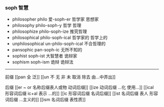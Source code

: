 ### soph 智慧

- philosopher  philo 爱-soph-er 哲学家 思想家
- philosophy  philo-soph-y 哲学 哲理
- philosophize philo-soph-ize 推究哲理
- philosophical philo-soph-ical 哲学家的 哲学上的
- unphilosophical un-philo-soph-ical 不合哲理的
- pansophic pan-soph-ic 无所不知的
- sophist soph-ist 大智慧者 诡辩家
- sophism soph-ism 诡辩 诡辩法

---
前缀
[[pan 全 泛]]
[[un 不  无 非 未  取消 除去  由...中弄出]]


后缀
[[er  ~ or 名称后缀表人或物 动词后缀]]
[[ize 动词后缀 ...化 使用...]]
[[ical 形容词后缀 ic+al  表示 ...的]]
[[ic 形容词后缀 名词后缀]]
[[ist  名词后缀 表人 形容词后缀 ...主义的]]
[[ism 名词后缀 表性质]]
